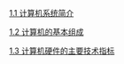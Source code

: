 

[1.1 计算机系统简介](%E7%AC%AC1%E7%AB%A0+%E8%AE%A1%E7%AE%97%E6%9C%BA%E6%A6%82%E8%BF%B0+302ae18a-ed8b-44ce-b3ae-8119c488bbbf/1.1+%E8%AE%A1%E7%AE%97%E6%9C%BA%E7%B3%BB%E7%BB%9F%E7%AE%80%E4%BB%8B%20391abecf-7427-48c9-bee6-0cd684e6176f.md)

[1.2 计算机的基本组成](%E7%AC%AC1%E7%AB%A0+%E8%AE%A1%E7%AE%97%E6%9C%BA%E6%A6%82%E8%BF%B0+302ae18a-ed8b-44ce-b3ae-8119c488bbbf/1.2+%E8%AE%A1%E7%AE%97%E6%9C%BA%E7%9A%84%E5%9F%BA%E6%9C%AC%E7%BB%84%E6%88%90%20aad83f40-f66a-422a-9563-36a8d1064f61.md)

[1.3 计算机硬件的主要技术指标](%E7%AC%AC1%E7%AB%A0+%E8%AE%A1%E7%AE%97%E6%9C%BA%E6%A6%82%E8%BF%B0+302ae18a-ed8b-44ce-b3ae-8119c488bbbf/1.3+%E8%AE%A1%E7%AE%97%E6%9C%BA%E7%A1%AC%E4%BB%B6%E7%9A%84%E4%B8%BB%E8%A6%81%E6%8A%80%E6%9C%AF%E6%8C%87%E6%A0%87%20688e9a78-2155-42a2-9eb5-110fe0ef3df1.md)

